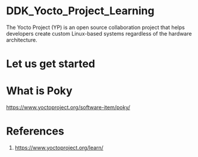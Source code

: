 # DDK_Yocto_Project_Learning
The Yocto Project (YP) is an open source collaboration project that helps developers create custom Linux-based systems regardless of the hardware architecture.

# Let us get started

# What is Poky
https://www.yoctoproject.org/software-item/poky/ </br>

# References
1. https://www.yoctoproject.org/learn/
